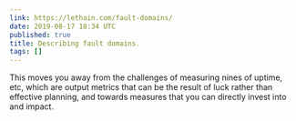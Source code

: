 ```yaml
---
link: https://lethain.com/fault-domains/
date: 2019-08-17 18:34 UTC
published: true
title: Describing fault domains.
tags: []
---
```


This moves you away from the challenges of measuring nines of uptime, etc, which are output metrics that can be the result of luck rather than effective planning, and towards measures that you can directly invest into and impact.
